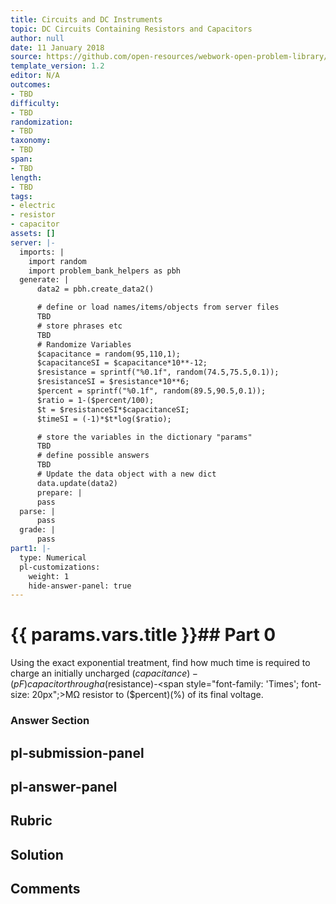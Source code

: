 ```yaml
---
title: Circuits and DC Instruments
topic: DC Circuits Containing Resistors and Capacitors
author: null
date: 11 January 2018
source: https://github.com/open-resources/webwork-open-problem-library/tree/master/Contrib/BrockPhysics/College_Physics_Urone/21.Circuits_and_DC_Instruments/21-06.DC_Circuits_Containing_Resistors_and_Capacitors/NU_U17_21_06_010.pg
template_version: 1.2
editor: N/A
outcomes:
- TBD
difficulty:
- TBD
randomization:
- TBD
taxonomy:
- TBD
span:
- TBD
length:
- TBD
tags:
- electric
- resistor
- capacitor
assets: []
server: |-
  imports: |
    import random
    import problem_bank_helpers as pbh
  generate: |
      data2 = pbh.create_data2()

      # define or load names/items/objects from server files
      TBD
      # store phrases etc
      TBD
      # Randomize Variables
      $capacitance = random(95,110,1);
      $capacitanceSI = $capacitance*10**-12;
      $resistance = sprintf("%0.1f", random(74.5,75.5,0.1));
      $resistanceSI = $resistance*10**6;
      $percent = sprintf("%0.1f", random(89.5,90.5,0.1));
      $ratio = 1-($percent/100);
      $t = $resistanceSI*$capacitanceSI;
      $timeSI = (-1)*$t*log($ratio);

      # store the variables in the dictionary "params"
      TBD
      # define possible answers
      TBD
      # Update the data object with a new dict
      data.update(data2)
      prepare: |
      pass
  parse: |
      pass
  grade: |
      pass
part1: |-
  type: Numerical
  pl-customizations:
    weight: 1
    hide-answer-panel: true
---
```


# {{ params.vars.title }}## Part 0 
Using the exact exponential treatment, find how much time is required to charge an initially uncharged ($capacitance)-(pF) capacitor through a ($resistance)-<span style="font-family: 'Times'; font-size: 20px";>M&Omega;</span> resistor to ($percent)(%) of its final voltage. 


### Answer Section 


## pl-submission-panel 


## pl-answer-panel 


## Rubric 


## Solution 


## Comments 



